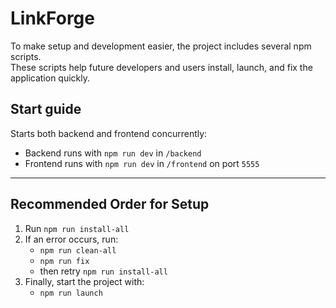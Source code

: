 # LinkForge

To make setup and development easier, the project includes several npm scripts.  
These scripts help future developers and users install, launch, and fix the application quickly. 

## Start guide

Starts both backend and frontend concurrently:
- Backend runs with `npm run dev` in `/backend`
- Frontend runs with `npm run dev` in `/frontend` on port `5555`

---

## Recommended Order for Setup

1. Run `npm run install-all`  
2. If an error occurs, run:  
   - `npm run clean-all`  
   - `npm run fix`  
   - then retry `npm run install-all`  
3. Finally, start the project with:  
   - `npm run launch`
   


